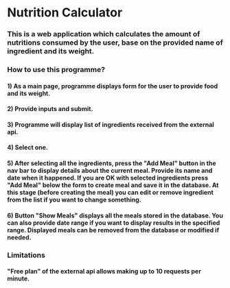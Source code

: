 # Nutrition Calculator

### This is a web application which calculates the amount of nutritions consumed by the user, base on the provided name of ingredient and its weight.

### How to use this programme?
#### 1) As a main page, programme displays form for the user to provide food and its weight.
#### 2) Provide inputs and submit.
#### 3) Programme will display list of ingredients received from the external api.
#### 4) Select one.
#### 5) After selecting all the ingredients, press the "Add Meal" button in the nav bar to display details about the current meal. Provide its name and date when it happened. If you are OK with selected ingredients press "Add Meal" below the form to create meal and save it in the database. At this stage (before creating the meal) you can edit or remove ingredient from the list if you want to change something.
#### 6) Button "Show Meals" displays all the meals stored in the database. You can also provide date range if you want to display results in the specified range. Displayed meals can be removed from the database or modified if needed.

### Limitations
#### "Free plan" of the external api allows making up to 10 requests per minute.

